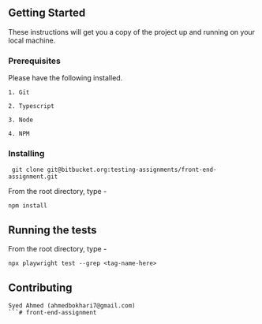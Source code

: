 
## Getting Started

These instructions will get you a copy of the project up and running on your local machine.

### Prerequisites

Please have the following installed.

```
1. Git

2. Typescript

3. Node

4. NPM
```

### Installing

```
 git clone git@bitbucket.org:testing-assignments/front-end-assignment.git 
```

From the root directory, type -

```
npm install
```

## Running the tests

From the root directory, type -

```
npx playwright test --grep <tag-name-here>
```

## Contributing

```
Syed Ahmed (ahmedbokhari7@gmail.com)
```# front-end-assignment
